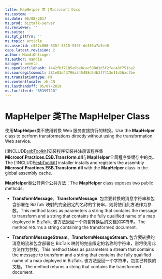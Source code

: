```yaml
---
title: MapHelper 类 |Microsoft Docs
ms.custom: ''
ms.date: 06/08/2017
ms.prod: biztalk-server
ms.reviewer: ''
ms.suite: ''
ms.tgt_pltfrm: ''
ms.topic: article
ms.assetid: c552c066-835f-4515-939f-dd465a7a5ed0
caps.latest.revision: 2
author: MandiOhlinger
ms.author: mandia
manager: anneta
ms.openlocfilehash: 1442fbf7185a9be8cae598d1d5f2fee48f751ba2
ms.sourcegitcommit: 381e83d43796a345488d54b3f7413e11d56ad7be
ms.translationtype: MT
ms.contentlocale: zh-CN
ms.lasthandoff: 05/07/2019
ms.locfileid: "65399720"
---
```

# <a name="the-maphelper-class"></a><span data-ttu-id="7e4a8-102">MapHelper 类</span><span class="sxs-lookup"><span data-stu-id="7e4a8-102">The MapHelper Class</span></span>
<span data-ttu-id="7e4a8-103">使用**MapHelper**类不使用转换 Web 服务直接执行的转换。</span><span class="sxs-lookup"><span data-stu-id="7e4a8-103">Use the **MapHelper** class to perform transformations directly without using the transformation Web service.</span></span>  
  
 <span data-ttu-id="7e4a8-104">[!INCLUDE[esbToolkit](../includes/esbtoolkit-md.md)]安装程序安装并注册该程序集**Microsof.Practices.ESB.Transform.dll**与**MapHelper**全局程序集缓存中的类。</span><span class="sxs-lookup"><span data-stu-id="7e4a8-104">The [!INCLUDE[esbToolkit](../includes/esbtoolkit-md.md)] installer installs and registers the assembly **Microsof.Practices.ESB.Transform.dll** with the **MapHelper** class in the global assembly cache.</span></span>  
  
 <span data-ttu-id="7e4a8-105">**MapHelper**类公开两个公共方法：</span><span class="sxs-lookup"><span data-stu-id="7e4a8-105">The **MapHelper** class exposes two public methods:</span></span>  
  
-   <span data-ttu-id="7e4a8-106">**TransformMessage**。</span><span class="sxs-lookup"><span data-stu-id="7e4a8-106">**TransformMessage**.</span></span> <span data-ttu-id="7e4a8-107">包含要转换的消息字符串和包含部署在 BizTalk 映射的完全限定的名称的字符串，则将使用此方法作为参数。</span><span class="sxs-lookup"><span data-stu-id="7e4a8-107">This method takes as parameters a string that contains the message to transform and a string that contains the fully qualified name of a map deployed in BizTalk.</span></span> <span data-ttu-id="7e4a8-108">该方法返回一个包含转换后的文档的字符串。</span><span class="sxs-lookup"><span data-stu-id="7e4a8-108">The method returns a string containing the transformed document.</span></span>  
  
-   <span data-ttu-id="7e4a8-109">**TransformMessageStream**。</span><span class="sxs-lookup"><span data-stu-id="7e4a8-109">**TransformMessageStream**.</span></span> <span data-ttu-id="7e4a8-110">包含要转换的消息的流和包含部署在 BizTalk 映射的完全限定的名称的字符串，则将使用此方法作为参数。</span><span class="sxs-lookup"><span data-stu-id="7e4a8-110">This method takes as parameters a stream that contains the message to transform and a string that contains the fully qualified name of a map deployed in BizTalk.</span></span> <span data-ttu-id="7e4a8-111">该方法返回一个字符串，包含已转换的文档。</span><span class="sxs-lookup"><span data-stu-id="7e4a8-111">The method returns a string that contains the transformed document.</span></span>